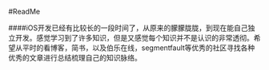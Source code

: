 #ReadMe

####iOS开发已经有比较长的一段时间了，从原来的朦朦胧胧，到现在能自己独立开发。感觉学习到了许多知识，但是又感觉每个知识并不是认识的非常透彻。希望从平时的看博客，简书，以及伯乐在线，segmentfault等优秀的社区寻找各种优秀的文章进行总结梳理自己的知识脉络。
